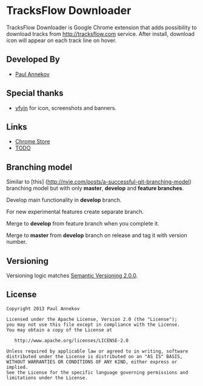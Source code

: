 TracksFlow Downloader
=========

TracksFlow Downloader is Google Chrome extension that adds possibility to download tracks from http://tracksflow.com service.
After install, download icon will appear on each track line on hover.

Developed By
------------
* [Paul Annekov]

Special thanks
------------
* [yfyin] for icon, screenshots and banners.

Links
------------
* [Chrome Store] 
* [TODO]

Branching model
---------------
Similar to [this] (http://nvie.com/posts/a-successful-git-branching-model) branching model but with only **master**, 
**develop** and **feature branches**.

Develop main functionality in **develop** branch.

For new experimental features create separate branch.

Merge to **develop** from feature branch when you complete it.

Merge to **master** from **develop** branch on release and tag it with version number.

Versioning
----------
Versioning logic matches [Semantic Versioning 2.0.0].

License
-------

    Copyright 2013 Paul Annekov

    Licensed under the Apache License, Version 2.0 (the "License");
    you may not use this file except in compliance with the License.
    You may obtain a copy of the License at

       http://www.apache.org/licenses/LICENSE-2.0

    Unless required by applicable law or agreed to in writing, software
    distributed under the License is distributed on an "AS IS" BASIS,
    WITHOUT WARRANTIES OR CONDITIONS OF ANY KIND, either express or implied.
    See the License for the specific language governing permissions and
    limitations under the License.
    
    
  [yfyin]: https://plus.google.com/108111136263691120291
  [Paul Annekov]: https://plus.google.com/117528380033031533924
  [Semantic Versioning 2.0.0]: http://semver.org/
  [Chrome Store]: https://chrome.google.com/webstore/detail/tracksflow-downloader/cidnjiepobpenncbibddfbddndcidceb
  [TODO]: https://trello.com/b/sKh41WsB